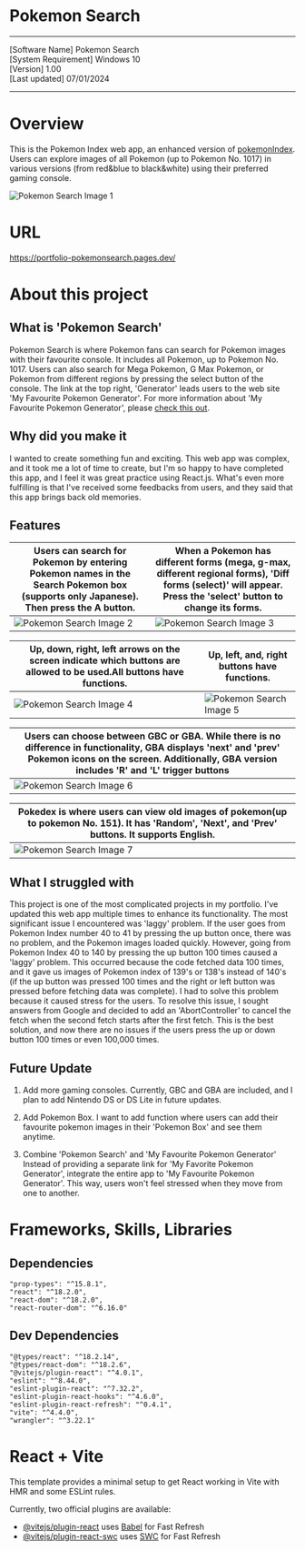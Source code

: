 # Pokemon Search  

----------------------------------------

[Software Name] Pokemon Search   
[System Requirement] Windows 10  
[Version] 1.00  
[Last updated] 07/01/2024                                           

----------------------------------------

# Overview
This is the Pokemon Index web app, an enhanced version of [pokemonIndex](https://github.com/KohkiMartinez/My-Portfolio/tree/master/JavaScript/PokedexWithReact.js).  
Users can explore images of all Pokemon (up to Pokemon No. 1017) in various versions (from red&blue to black&white) using their preferred gaming console.


![Pokemon Search Image 1](images/PokemonSearch01.png)

# URL
https://portfolio-pokemonsearch.pages.dev/

# About this project
## What is 'Pokemon Search'
Pokemon Search is where Pokemon fans can search for Pokemon images with their favourite console. It includes all Pokemon, up to Pokemon No. 1017. Users can also search for Mega Pokemon, G Max Pokemon, or Pokemon from different regions by pressing the select button of the console. The link at the top right, 'Generator' leads users to the web site 'My Favourite Pokemon Generator'. For more information about 'My Favourite Pokemon Generator', please [check this out](https://github.com/KohkiMartinez/My-Portfolio/tree/master/JavaScript/MyFavouritePokemonGenerator).

## Why did you make it
I wanted to create something fun and exciting.
This web app was complex, and it took me a lot of time to create, but I'm so happy to have completed this app, and I feel it was great practice using React.js.
What's even more fulfilling is that I've received some feedbacks from users, and they said that this app brings back old memories.
  
## Features

|Users can search for Pokemon by entering Pokemon names in the Search Pokemon box (supports only Japanese). Then press the A button.|When a Pokemon has different forms (mega, g-max, different regional forms), 'Diff forms (select)' will appear. Press the 'select' button to change its forms.|
|----|----|
|![Pokemon Search Image 2](images/PokemonSearch03.png)|![Pokemon Search Image 3](images/PokemonSearch032.png)|  

|Up, down, right, left arrows on the screen indicate which buttons are allowed to be used.All buttons have functions.|Up, left, and, right buttons have functions.|  
|----|----|  
|![Pokemon Search Image 4](images/PokemonSearch031.png)|![Pokemon Search Image 5](images/PokemonSearch041.png)|

|Users can choose between GBC or GBA. While there is no difference in functionality, GBA displays 'next' and 'prev' Pokemon icons on the screen. Additionally, GBA version includes 'R' and 'L' trigger buttons|
|----|
|![Pokemon Search Image 6](images/PokemonSearch061.png)|

|Pokedex is where users can view old images of pokemon(up to pokemon No. 151). It has 'Random', 'Next', and 'Prev' buttons. It supports English. |
|----|
|![Pokemon Search Image 7](images/PokemonSearch071.png)|


## What I struggled with
This project is one of the most complicated projects in my portfolio. I've updated this web app multiple times to enhance its functionality. The most significant issue I encountered was 'laggy' problem. If the user goes from Pokemon Index number 40 to 41 by pressing the up button once, there was no problem, and the Pokemon images loaded quickly. However, going from Pokemon Index 40 to 140 by pressing the up button 100 times caused a 'laggy' problem. This occurred because the code fetched data 100 times, and it gave us images of Pokemon index of 139's or 138's instead of 140's (if the up button was pressed 100 times and the right or left button was pressed before fetching data was complete). I had to solve this problem because it caused stress for the users. To resolve this issue, I sought answers from Google and decided to add an 'AbortController' to cancel the fetch when the second fetch starts after the first fetch. This is the best solution, and now there are no issues if the users press the up or down button 100 times or even 100,000 times.

## Future Update
1. Add more gaming consoles.
Currently, GBC and GBA are included, and I plan to add Nintendo DS or DS Lite in future updates.

1. Add Pokemon Box.
I want to add function where users can add their favourite pokemon images in their 'Pokemon Box' and see them anytime. 

1. Combine 'Pokemon Search' and 'My Favourite Pokemon Generator'
Instead of providing a separate link for 'My Favorite Pokemon Generator', integrate the entire app to 'My Favourite Pokemon Generator'. This way, users won't feel stressed when they move from one to another.

# Frameworks, Skills, Libraries
## Dependencies
    "prop-types": "^15.8.1",
    "react": "^18.2.0",
    "react-dom": "^18.2.0",
    "react-router-dom": "^6.16.0"
## Dev Dependencies
    "@types/react": "^18.2.14",
    "@types/react-dom": "^18.2.6",
    "@vitejs/plugin-react": "^4.0.1",
    "eslint": "^8.44.0",
    "eslint-plugin-react": "^7.32.2",
    "eslint-plugin-react-hooks": "^4.6.0",
    "eslint-plugin-react-refresh": "^0.4.1",
    "vite": "^4.4.0",
    "wrangler": "^3.22.1"

# React + Vite

This template provides a minimal setup to get React working in Vite with HMR and some ESLint rules.

Currently, two official plugins are available:

- [@vitejs/plugin-react](https://github.com/vitejs/vite-plugin-react/blob/main/packages/plugin-react/README.md) uses [Babel](https://babeljs.io/) for Fast Refresh
- [@vitejs/plugin-react-swc](https://github.com/vitejs/vite-plugin-react-swc) uses [SWC](https://swc.rs/) for Fast Refresh
